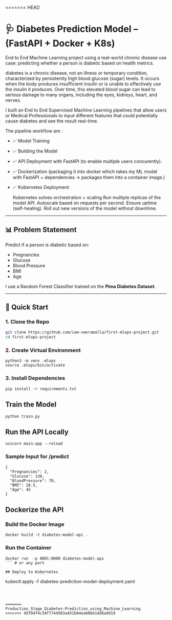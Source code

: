 <<<<<<< HEAD
# 🩺 Diabetes Prediction Model – (FastAPI + Docker + K8s)



End to End Machine Learning project using a real-world chronic disease use case: predicting whether a person is diabetic based on health metrics. 

 diabetes is a chronic disease, not an illness or temporary condition, characterized by persistently high blood glucose (sugar) levels. It occurs when the body produces insufficient insulin or is unable to effectively use the insulin it produces. Over time, this elevated blood sugar can lead to serious damage to many organs, including the eyes, kidneys, heart, and nerves.

 I built an End to End Supervised Machine Learning pipelines that allow users or Medical Professionals  to input different features that could potentially cause diabetes and see the result real-time.

The pipeline workflow are :

- ✅ Model Training
- ✅ Building the Model 
- ✅ API Deployment with FastAPI (to enable     multiple users concurently).
- ✅ Dockerization (packaging it into docker which takes my ML model with FastAPI + dependencies → packages them into a container image.)

- ✅ Kubernetes Deployment

   Kubernetes solves orchestration + scaling
   Run multiple replicas of the model API.
   Autoscale based on requests per second.
   Ensure uptime (self-healing).
   Roll out new versions of the model without downtime.



---

## 📊 Problem Statement

Predict if a person is diabetic based on:
- Pregnancies
- Glucose
- Blood Pressure
- BMI
- Age

I use a Random Forest Classifier trained on the **Pima Diabetes Dataset**.

---

## 🚀 Quick Start

### 1. Clone the Repo

```bash
git clone https://github.com/iam-veeramalla/first-mlops-project.git
cd first-mlops-project
```

### 2. Create Virtual Environment

```
python3 -m venv .mlops
source .mlops/bin/activate
```

### 3. Install Dependencies

```
pip install -r requirements.txt
```

## Train the Model

```
python train.py
```

## Run the API Locally

```
uvicorn main:app --reload
```

### Sample Input for /predict

```
{
  "Pregnancies": 2,
  "Glucose": 130,
  "BloodPressure": 70,
  "BMI": 28.5,
  "Age": 45
}
```

## Dockerize the API

### Build the Docker Image

```
docker build -t diabetes-model-api .
```

### Run the Container

```
docker run  -p 8001:8000 diabetes-model-api 
``` # or any port 

## Deploy to Kubernetes

```
kubectl apply -f diabetes-prediction-model-deployment.yaml
```



=======
Production_Stage_Diabetes-Prediction_using_Machine_Learning
>>>>>>> 45f0474c34f7744503a451b64ea66bb1dd6a9d19
